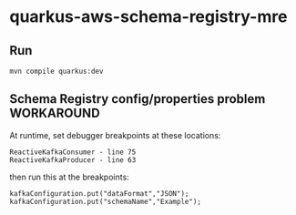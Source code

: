 # quarkus-aws-schema-registry-mre

## Run

```
mvn compile quarkus:dev
```

## Schema Registry config/properties problem WORKAROUND

At runtime, set debugger breakpoints at these locations:
```
ReactiveKafkaConsumer - line 75
ReactiveKafkaProducer - line 63
```

then run this at the breakpoints:
```
kafkaConfiguration.put("dataFormat","JSON"); kafkaConfiguration.put("schemaName","Example");
```